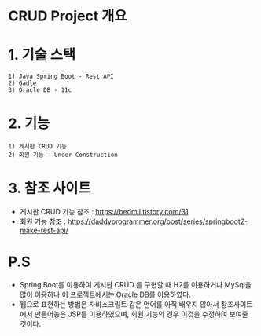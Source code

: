 CRUD Project 개요
================
# 1. 기술 스택
    1) Java Spring Boot - Rest API   
    2) Gadle
    3) Oracle DB - 11c

# 2. 기능
    1) 게시판 CRUD 기능
    2) 회원 기능 - Under Construction

# 3. 참조 사이트
* 게시판 CRUD 기능 참조 : <https://bedmil.tistory.com/31> 
* 회원 기능 참조 : <https://daddyprogrammer.org/post/series/springboot2-make-rest-api/>

# P.S
* Spring Boot를 이용하여 게시판 CRUD 를 구현할 때 H2를 이용하거나 MySql을 많이 이용하나 이 프로젝트에서는 Oracle DB를 이용하였다.
* 웹으로 표현하는 방법은 자바스크립트 같은 언어를 아직 배우지 않아서 참조사이트에서 만들어놓은 JSP를 이용하였으며, 회원 기능의 경우 이것을 수정하여 보여줄 것이다. 
